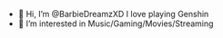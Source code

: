 - 👋 Hi, I’m @BarbieDreamzXD I love playing Genshin 
- 👀 I’m interested in Music/Gaming/Movies/Streaming

<!---
BarbieDreamzXD/BarbieDreamzXD is a ✨ special ✨ repository because its `README.md` (this file) appears on your GitHub profile.
You can click the Preview link to take a look at your changes.
--->
